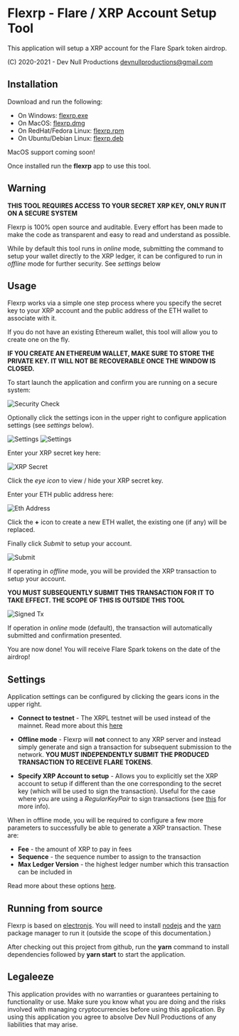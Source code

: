 # Flexrp - Flare / XRP Account Setup Tool

This application will setup a XRP account for the Flare Spark token airdrop.

(C) 2020-2021 - Dev Null Productions <devnullproductions@gmail.com>

## Installation

Download and run the following:

- On Windows: [flexrp.exe](https://github.com/DevNullProd/flexrp/raw/main/dist/flexrp-1.0.1.exe)
- On MacOS: [flexrp.dmg](https://github.com/DevNullProd/flexrp/raw/main/dist/flexrp-1.0.1.dmg)
- On RedHat/Fedora Linux: [flexrp.rpm](https://github.com/DevNullProd/flexrp/raw/main/dist/flexrp-1.0.1.x86_64.rpm)
- On Ubuntu/Debian Linux: [flexrp.deb](https://github.com/DevNullProd/flexrp/raw/main/dist/flexrp_1.0.1_amd64.deb)

MacOS support coming soon!

Once installed run the **flexrp** app to use this tool.

## Warning

**THIS TOOL REQUIRES ACCESS TO YOUR SECRET XRP KEY, ONLY RUN IT ON A SECURE SYSTEM**

Flexrp is 100% open source and auditable. Every effort has been made to make the code as transparent and easy to read and understand as possible.

While by default this tool runs in *online* mode, submitting the command to setup your wallet directly to the XRP ledger, it can be configured to run in *offline* mode for further security. See *settings* below

## Usage

Flexrp works via a simple one step process where you specify the secret key to your XRP account and the public address of the ETH wallet to associate with it.

If you do not have an existing Ethereum wallet, this tool will allow you to create one on the fly.

**IF YOU CREATE AN ETHEREUM WALLET, MAKE SURE TO STORE THE PRIVATE KEY. IT WILL NOT BE RECOVERABLE ONCE THE WINDOW IS CLOSED.**

To start launch the application and confirm you are running on a secure system:

![Security Check](screenshots/secure-system.png)

Optionally click the settings icon in the upper right to configure application settings (see *settings* below).

![Settings](screenshots/settings-control.png)
![Settings](screenshots/settings-window.png)

Enter your XRP secret key here:

![XRP Secret](screenshots/xrp-secret-input.png)

Click the *eye icon* to view / hide your XRP secret key.

Enter your ETH public address here:

![Eth Address](screenshots/eth-address-input.png)

Click the **+** icon to create a new ETH wallet, the existing one (if any) will be replaced. 

Finally click *Submit* to setup your account.

![Submit](screenshots/submit-tx.png)

If operating in *offline* mode, you will be provided the XRP transaction to setup your account.

**YOU MUST SUBSEQUENTLY SUBMIT THIS TRANSACTION FOR IT TO TAKE EFFECT. THE SCOPE OF THIS IS OUTSIDE THIS TOOL**

![Signed Tx](screenshots/signed-tx.png)

If operation in *online* mode (default), the transaction will automatically submitted and confirmation presented.

You are now done! You will receive Flare Spark tokens on the date of the airdrop!

## Settings

Application settings can be configured by clicking the gears icons in the upper right.

- **Connect to testnet** - The XRPL testnet will be used instead of the mainnet. Read more about this [here](https://xrpl.org/parallel-networks.html)

- **Offline mode** - Flexrp will **not** connect to any XRP server and instead simply generate and sign a transaction for subsequent submission to the network. **YOU MUST INDEPENDENTLY SUBMIT THE PRODUCED TRANSACTION TO RECEIVE FLARE TOKENS**.

- **Specify XRP Account to setup** - Allows you to explicitly set the XRP account to setup if different than the one corresponding to the secret key (which will be used to sign the transaction). Useful for the case where you are using a *RegularKeyPair* to sign transactions (see [this](https://xrpl.org/assign-a-regular-key-pair.html) for more info).

When in offline mode, you will be required to configure a few more parameters to successfully be able to generate a XRP transaction. These are:

- **Fee** - the amount of XRP to pay in fees
- **Sequence** - the sequence number to assign to the transaction
- **Max Ledger Version** - the highest ledger number which this transaction can be included in

Read more about these options [here](https://xrpl.org/rippleapi-reference.html#transaction-instructions).

## Running from source

Flexrp is based on [electronjs](https://www.electronjs.org/). You will need to install [nodejs](https://nodejs.org/en/) and the [yarn](https://yarnpkg.com/) package manager to run it (outside the scope of this documentation.)

After checking out this project from github, run the **yarn** command to install dependencies followed by **yarn start** to start the application.

## Legaleeze

This application provides with no warranties or guarantees pertaining to functionality or use. Make sure you know what you are doing and the risks involved with managing cryptocurrencies before using this application. By using this application you agree to absolve Dev Null Productions of any liabilities that may arise.

